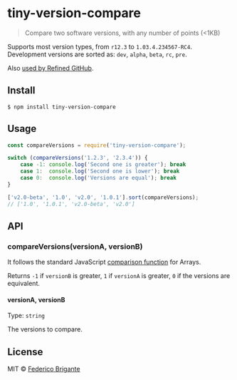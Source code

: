 # tiny-version-compare

> Compare two software versions, with any number of points (<1KB)

Supports most version types, from `r12.3` to `1.03.4.234567-RC4`. Development versions are sorted as: `dev`, `alpha`, `beta`, `rc`, `pre`.

Also [used by Refined GitHub](https://github.com/sindresorhus/refined-github/pull/1218).

## Install

```
$ npm install tiny-version-compare
```


## Usage

```js
const compareVersions = require('tiny-version-compare');

switch (compareVersions('1.2.3', '2.3.4')) {
	case -1: console.log('Second one is greater'); break
	case 1:  console.log('Second one is lower'); break
	case 0:  console.log('Versions are equal'); break
}

['v2.0-beta', '1.0', 'v2.0', '1.0.1'].sort(compareVersions);
// ['1.0', '1.0.1', 'v2.0-beta', 'v2.0']
```


## API
### compareVersions(versionA, versionB)

It follows the standard JavaScript [comparison function](https://developer.mozilla.org/en-US/docs/Web/JavaScript/Reference/Global_Objects/Array/sort#Description) for Arrays.

Returns `-1` if `versionB` is greater, `1` if `versionA` is greater, `0` if the versions are equivalent.

#### versionA, versionB

Type: `string`

The versions to compare.

## License

MIT © [Federico Brigante](https://fregante.com)

